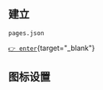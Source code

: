 ## 建立

`pages.json`

[`👉 enter`](https://uniapp.dcloud.net.cn/collocation/pages.html#tabbar){target="_blank"}

## 图标设置

